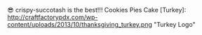  :sunglasses: crispy-succotash is the best!!!
 Cookies
 Pies
 Cake
 [Turkey]: http://craftfactorypdx.com/wp-content/uploads/2013/10/thanksgiving_turkey.png "Turkey Logo"
